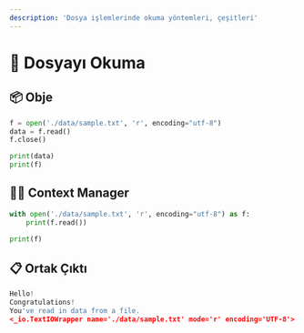 ```yaml
---
description: 'Dosya işlemlerinde okuma yöntemleri, çeşitleri'
---
```


# 👀 Dosyayı Okuma

## 📦 Obje

```python
f = open('./data/sample.txt', 'r', encoding="utf-8")
data = f.read()
f.close()

print(data)
print(f)
```

## 👨‍💼 Context Manager

```python
with open('./data/sample.txt', 'r', encoding="utf-8") as f:
    print(f.read())

print(f)
```

## 📋 Ortak Çıktı

```python
Hello!
Congratulations!
You've read in data from a file.
<_io.TextIOWrapper name='./data/sample.txt' mode='r' encoding='UTF-8'>
```

## 

